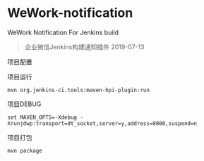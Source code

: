 # WeWork-notification
WeWork Notification For Jenkins build

> 企业微信Jenkins构建通知插件
> 2019-07-13

项目配置


项目运行
```
mvn org.jenkins-ci.tools:maven-hpi-plugin:run
```

项目DEBUG
````
set MAVEN_OPTS=-Xdebug -Xrunjdwp:transport=dt_socket,server=y,address=8000,suspend=n
````

项目打包
````
mvn package
````
